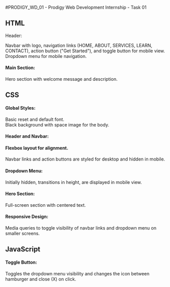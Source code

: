 #PRODIGY_WD_01 - Prodigy Web Development Internship - Task 01

<h2>HTML</h2
          
<h4>Header:</h4>


Navbar with logo, navigation links (HOME, ABOUT, SERVICES, LEARN, CONTACT), action button ("Get Started"), and toggle button for mobile view.<br>
Dropdown menu for mobile navigation.

<h4>Main Section:</h4>

Hero section with welcome message and description.

<h2>CSS</h2>

<h4>Global Styles:</h4>

Basic reset and default font.<br>
Black background with space image for the body.

<h4>Header and Navbar:</h4>

<h4>Flexbox layout for alignment.</h4>
Navbar links and action buttons are styled for desktop and hidden in mobile.

<h4>Dropdown Menu:</h4>

Initially hidden, transitions in height, are displayed in mobile view.

<h4>Hero Section:</h4>

Full-screen section with centered text.

<h4>Responsive Design:</h4>

Media queries to toggle visibility of navbar links and dropdown menu on smaller screens.

<h2>JavaScript</h2>

<h4>Toggle Button:</h4>

Toggles the dropdown menu visibility and changes the icon between hamburger and close (X) on click.
